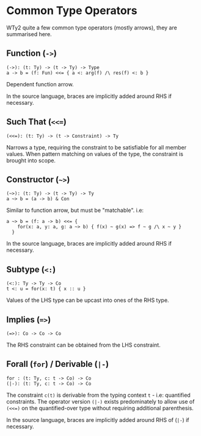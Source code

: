 # Common Type Operators

WTy2 quite a few common type operators (mostly arrows), they are summarised here.

## Function (`->`)

```WTy2
(->): (t: Ty) -> (t -> Ty) -> Type
a -> b = (f: Fun) <<= { a <: arg(f) /\ res(f) <: b }
```

Dependent function arrow.

In the source language, braces are implicitly added around RHS if necessary.

## Such That (`<<=`)

```WTy2
(<<=): (t: Ty) -> (t -> Constraint) -> Ty
```

Narrows a type, requiring the constraint to be satisfiable for all member values. When pattern matching on values of the type, the constraint is brought into scope.

## Constructor (`~>`)

```WTy2
(~>): (t: Ty) -> (t -> Ty) -> Ty
a ~> b = (a -> b) & Con
```

Similar to function arrow, but must be "matchable". i.e:

```WTy2
a ~> b = (f: a -> b) <<= {
    for(x: a, y: a, g: a ~> b) { f(x) ~ g(x) => f ~ g /\ x ~ y }
  }
```

In the source language, braces are implicitly added around RHS if necessary.

## Subtype (`<:`)

```WTy2
(<:): Ty -> Ty -> Co
t <: u = for(x: t) { x :: u }
```

Values of the LHS type can be upcast into ones of the RHS type.

## Implies (`=>`)

```WTy2
(=>): Co -> Co -> Co
```

The RHS constraint can be obtained from the LHS constraint.

## Forall (`for`) / Derivable (`|-`)

```WTy2
for : (t: Ty, c: t -> Co) -> Co
(|-): (t: Ty, c: t -> Co) -> Co
```

The constraint `c(t)` is derivable from the typing context `t` - i.e: quantified constraints. The operator version `(|-)` exists predominately to allow use of `(<<=)` on the quantified-over type without requiring additional parenthesis.

In the source language, braces are implicitly added around RHS of (`|-`) if necessary.

